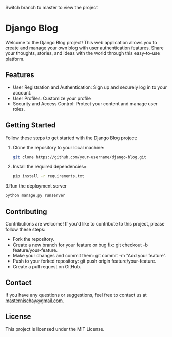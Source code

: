 Switch branch to master to view the project

# Django Blog

Welcome to the Django Blog project! This web application allows you to create and manage your own blog with user authentication features. Share your thoughts, stories, and ideas with the world through this easy-to-use platform.

## Features

- User Registration and Authentication: Sign up and securely log in to your account.
- User Profiles: Customize your profile
- Security and Access Control: Protect your content and manage user roles.

## Getting Started

Follow these steps to get started with the Django Blog project:

1. Clone the repository to your local machine:

   ```bash
   git clone https://github.com/your-username/django-blog.git
   ```

2. Install the required dependencies=
    ```bash
    pip install -r requirements.txt
    ```

3.Run the deployment server 
   ```bash
   python manage.py runserver
   ```      

 ## Contributing
Contributions are welcome! If you'd like to contribute to this project, please follow these steps:

- Fork the repository.
- Create a new branch for your feature or bug fix: git checkout -b feature/your-feature.
- Make your changes and commit them: git commit -m "Add your feature".
- Push to your forked repository: git push origin feature/your-feature.
- Create a pull request on GitHub.

## Contact
If you have any questions or suggestions, feel free to contact us at masternischay@gmail.com.

## License
This project is licensed under the MIT License.
